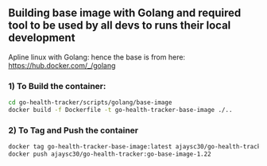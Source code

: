 ## Building base image with Golang and required tool to be used by all devs to runs their local development

Apline linux with Golang: hence the base is from here: https://hub.docker.com/_/golang


### 1) To Build the container:

```bash
cd go-health-tracker/scripts/golang/base-image
docker build -f Dockerfile -t go-health-tracker-base-image ./..
```
### 2) To Tag and Push the container
```bash
docker tag go-health-tracker-base-image:latest ajaysc30/go-health-tracker:go-base-image-1.22
docker push ajaysc30/go-health-tracker:go-base-image-1.22
```